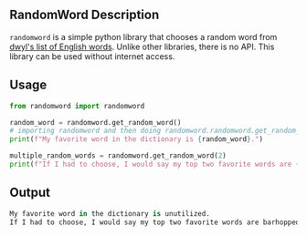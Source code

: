 ## RandomWord Description
`randomword` is a simple python library that chooses a random word from [dwyl's list of English words](https://github.com/dwyl/english-words).
Unlike other libraries, there is no API. This library can be used without internet access.

## Usage
```python
from randomword import randomword

random_word = randomword.get_random_word()
# importing randomword and then doing randomword.randomword.get_random_word() is also applicable.
print(f"My favorite word in the dictionary is {random_word}.")

multiple_random_words = randomword.get_random_word(2)
print(f"If I had to choose, I would say my top two favorite words are {multiple_random_words[0]} and {multiple_random_words[1]}.")
```
## Output
```python
My favorite word in the dictionary is unutilized.
If I had to choose, I would say my top two favorite words are barhopped and passionful.
```